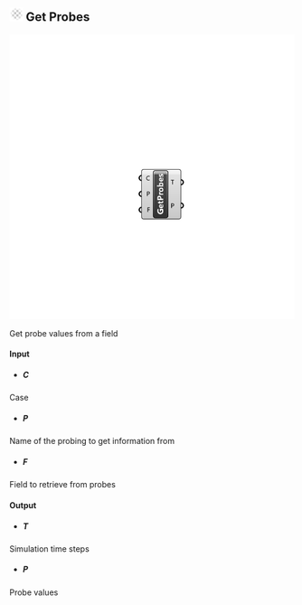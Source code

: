 ## ![](../../images/icons/Get_Probes.png) Get Probes

![](../../images/components/Get_Probes.png)

Get probe values from a field

#### Input
* ##### C 
Case
* ##### P 
Name of the probing to get information from
* ##### F 
Field to retrieve from probes

#### Output
* ##### T
Simulation time steps
* ##### P
Probe values